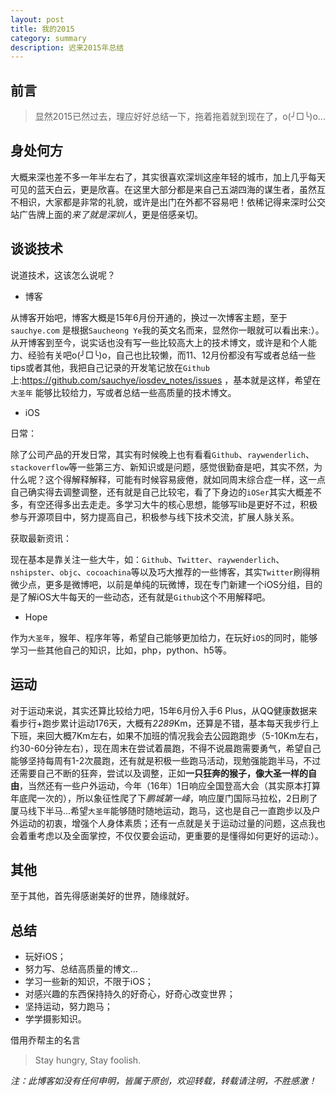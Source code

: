 ```yaml
---
layout: post
title: 我的2015
category: summary
description: 迟来2015年总结
---
```




## 前言

> 显然2015已然过去，理应好好总结一下，拖着拖着就到现在了，o(╯□╰)o...

## 身处何方

大概来深也差不多一年半左右了，其实很喜欢深圳这座年轻的城市，加上几乎每天可见的蓝天白云，更是欣喜。在这里大部分都是来自己五湖四海的谋生者，虽然互不相识，大家都是非常的礼貌，或许是出门在外都不容易吧！依稀记得来深时公交站广告牌上面的*来了就是深圳人*，更是倍感亲切。

## 谈谈技术

说道技术，这该怎么说呢？

* 博客

从博客开始吧，博客大概是15年6月份开通的，换过一次博客主题，至于``sauchye.com`` 是根据``Saucheong Ye``我的英文名而来，显然你一眼就可以看出来:）。从开博客到至今，说实话也没有写一些比较高大上的技术博文，或许是和个人能力、经验有关吧o(╯□╰)o，自己也比较懒，而11、12月份都没有写或者总结一些tips或者其他，我把自己记录的开发笔记放在``Github``上:<https://github.com/sauchye/iosdev_notes/issues> ，基本就是这样，希望在``大圣年`` 能够比较给力，写或者总结一些高质量的技术博文。

* iOS

日常：

除了公司产品的开发日常，其实有时候晚上也有看看``Github``、``raywenderlich``、``stackoverflow``等一些第三方、新知识或是问题，感觉很勤奋是吧，其实不然，为什么呢？这个得解释解释，可能有时候容易疲倦，就如同周末综合症一样，这一点自己确实得去调整调整，还有就是自己比较宅，看了下身边的``iOSer``其实大概差不多，有空还得多出去走走。多学习大牛的核心思想，能够写lib是更好不过，积极参与开源项目中，努力提高自己，积极参与线下技术交流，扩展人脉关系。

获取最新资讯：

现在基本是靠关注一些大牛，如：``Github``、``Twitter``、``raywenderlich``、``nshipster``、``objc``、``cocoachina``等以及巧大推荐的一些博客，其实``Twitter``刷得稍微少点，更多是微博吧，以前是单纯的玩微博，现在专门新建一个iOS分组，目的是了解iOS大牛每天的一些动态，还有就是``Github``这个不用解释吧。

* Hope

作为``大圣年``，猴年、程序年等，希望自己能够更加给力，在玩好``iOS``的同时，能够学习一些其他自己的知识，比如，php，python、h5等。

## 运动

对于运动来说，其实还算比较给力吧，15年6月份入手6 Plus，从QQ健康数据来看步行+跑步累计运动176天，大概有*2289*Km，还算是不错，基本每天我步行上下班，来回大概7Km左右，如果不加班的情况我会去公园跑跑步（5-10Km左右，约30-60分钟左右），现在周末在尝试着晨跑，不得不说晨跑需要勇气，希望自己能够坚持每周有1-2次晨跑，还有就是积极一些跑马活动，现勉强能跑半马，不过还需要自己不断的狂奔，尝试以及调整，正如**一只狂奔的猴子，像大圣一样的自由**，当然还有一些户外运动，今年（16年）1日响应全国登高大会（其实原本打算年底爬一次的），所以象征性爬了下*鹏城第一峰*，响应厦门国际马拉松，2日刷了厦马线下半马...希望``大圣年``能够随时随地运动，跑马，这也是自己一直跑步以及户外运动的初衷，增强个人身体素质；还有一点就是关于运动过量的问题，这点我也会着重考虑以及全面掌控，不仅仅要会运动，更重要的是懂得如何更好的运动:）。

## 其他

至于其他，首先得感谢美好的世界，随缘就好。

## 总结

* 玩好iOS；
* 努力写、总结高质量的博文...
* 学习一些新的知识，不限于iOS；
* 对感兴趣的东西保持持久的好奇心，好奇心改变世界；
* 坚持运动，努力跑马；
* 学学摄影知识。

借用乔帮主的名言

> Stay hungry, Stay foolish.



*注：此博客如没有任何申明，皆属于原创，欢迎转载，转载请注明，不胜感激！*